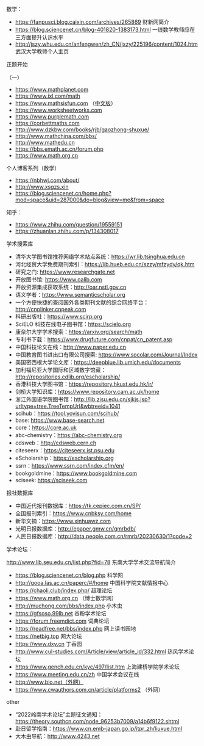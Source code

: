 数学：

* https://fanpusci.blog.caixin.com/archives/265869 财新网简介
* https://blog.sciencenet.cn/blog-401820-1383173.html 一线数学教师应在三方面提升认识水平
* http://jszy.whu.edu.cn/anfengwen/zh_CN/jxzy/225196/content/1024.htm 武汉大学教师个人主页

正题开始

（一）

* https://www.mathplanet.com
* https://www.ixl.com/math
* https://www.mathsisfun.com （[中文版](https://www.shuxuele.com)）
* https://www.worksheetworks.com
* https://www.purplemath.com
* https://corbettmaths.com
* http://www.dzkbw.com/books/rjb/gaozhong-shuxue/
* http://www.mathchina.com/bbs/
* http://www.mathedu.cn
* https://bbs.emath.ac.cn/forum.php
* https://www.math.org.cn

个人博客系列（数学）

* https://nbhwj.com/about/
* http://www.xsgzs.xin
* https://blog.sciencenet.cn/home.php?mod=space&uid=287000&do=blog&view=me&from=space

知乎：

* https://www.zhihu.com/question/19559151
* https://zhuanlan.zhihu.com/p/134308017

学术搜索库

* 清华大学图书馆推荐网络学术站点系统：https://wr.lib.tsinghua.edu.cn
* 河北经贸大学免费期刊索引：https://lib.hueb.edu.cn/szzy/mfzydy/qk.htm
* 研究之门: https://www.researchgate.net
* 开放图书馆: https://www.oalib.com
* 开放资源集成获取系统：http://oar.nstl.gov.cn
* 语义学者：https://www.semanticscholar.org
* 一个方便快捷的查阅国外各类期刊文献的综合网络平台：http://cnplinker.cnpeak.com
* 科研出版社：https://www.scirp.org
* SciELO 科技在线电子图书馆：https://scielo.org
* 康奈尔大学学术搜索：https://arxiv.org/search/math
* 专利书下载：https://www.drugfuture.com/cnpat/cn_patent.asp
* 中国科技论文在线：http://www.paper.edu.cn
* 中国教育图书进出口有限公司搜索: https://www.socolar.com/Journal/Index
* 美国密西根大学论文库：https://deepblue.lib.umich.edu/documents
* 加利福尼亚大学国际和区域数字馆藏：http://repositories.cdlib.org/escholarship/
* 香港科技大学图书馆：https://repository.hkust.edu.hk/ir/
* 剑桥大学知识库：https://www.repository.cam.ac.uk/home
* 浙江外国语学院图书馆：http://lib.zisu.edu.cn/sjkjs.jsp?urltype=tree.TreeTempUrl&wbtreeid=1041
* scihub：https://tool.yovisun.com/scihub/
* base: https://www.base-search.net
* core：https://core.ac.uk
* abc-chemistry：https://abc-chemistry.org
* cdsweb：http://cdsweb.cern.ch
* citeseerx：https://citeseerx.ist.psu.edu
* eScholarship：https://escholarship.org
* ssrn：https://www.ssrn.com/index.cfm/en/
* bookgoldmine：https://www.bookgoldmine.com
* sciseek: https://sciseek.com


报社数据库

* 中国近代报刊数据库：https://tk.cepiec.com.cn/SP/
* 全国报刊索引：https://www.cnbksy.com/home
* 新华文摘：https://www.xinhuawz.com
* 光明日报数据库：http://epaper.gmw.cn/gmrbdb/
* 人民日报数据库：http://data.people.com.cn/rmrb/20230630/1?code=2

学术论坛：

http://www.lib.seu.edu.cn/list.php?fid=78 东南大学学术交流导航简介

* https://blog.sciencenet.cn/blog.php 科学网
* http://gooa.las.ac.cn/paperc/#/home 中国科学院文献情报中心 
* https://chaoli.club/index.php/ 超理论坛
* https://www.math.org.cn （博士数学网）
* http://muchong.com/bbs/index.php 小木虫
* https://gfsoso.99lb.net 谷粉学术论坛
* https://forum.freemdict.com 词典论坛
* https://readfree.net/bbs/index.php 网上读书园地
* https://netbig.top 网大论坛
* https://www.dxy.cn 丁香园
* http://www.cul-studies.com/Article/view/article_id/332.html 热风学术论坛
* https://www.gench.edu.cn/kyc/497/list.htm 上海建桥学院学术论坛
* https://www.meeting.edu.cn/zh 中国学术会议在线
* http://www.bio.net（外网）
* https://www.cwauthors.com.cn/article/platforms2 （外网）



other

* “2022岭南学术论坛”主题征文通知：https://theory.southcn.com/node_96253b7009/a14b6f9122.shtml
* 赴日留学指南：https://www.cn.emb-japan.go.jp/itpr_zh/liuxue.html
* 大木虫导航：http://www.4243.net


